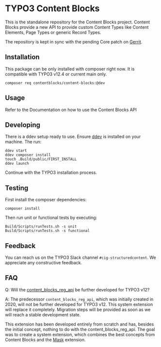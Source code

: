 # TYPO3 Content Blocks

This is the standalone repository for the Content Blocks project. Content Blocks
provide a new API to provide custom Content Types like Content Elements, Page
Types or generic Record Types.

The repository is kept in sync with the pending Core patch on
[Gerrit](https://review.typo3.org/c/Packages/TYPO3.CMS/+/77518).

## Installation

This package can be only installed with composer right now. It is compatible
with TYPO3 v12.4 or current main only.

```
composer req contentblocks/content-blocks:@dev
```

## Usage

Refer to the Documentation on how to use the Content Blocks API

## Developing

There is a ddev setup ready to use. Ensure [ddev](https://github.com/ddev/ddev)
is installed on your machine. The run:

```
ddev start
ddev composer install
touch .Build/public/FIRST_INSTALL
ddev launch
```

Continue with the TYPO3 installation process.

## Testing

First install the composer dependencies:

```
composer install
```

Then run unit or functional tests by executing:

```
Build/Scripts/runTests.sh -s unit
Build/Scripts/runTests.sh -s functional
```

## Feedback

You can reach us on the TYPO3 Slack channel `#cig-structuredcontent`. We
appreciate any constructive feedback.

## FAQ

Q: Will the [content_blocks_reg_api](https://github.com/TYPO3-Initiatives/content-block-registration-api)
be further developed for TYPO3 v12?

A: The predecessor `content_blocks_reg_api`, which was initially created in 2020,
will not be further developed for TYPO3 v12. This system extension will replace
it completely. Migration steps will be provided as soon as we will reach a stable
development state.

This extension has been developed entirely from scratch and has, besides the
initial concept, nothing to do with the content_blocks_reg_api. The goal was to
create a system extension, which combines the best concepts from Content Blocks
and the [Mask](https://github.com/Gernott/mask) extension.

